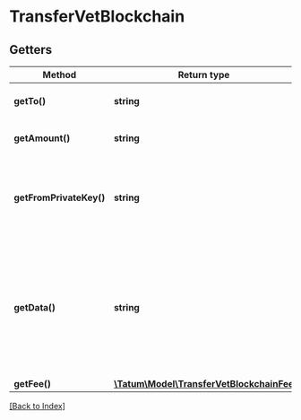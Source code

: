 # TransferVetBlockchain

## Getters

Method | Return type | Description | Notes
------------ | ------------- | ------------- | -------------
**getTo()** | **string** | Blockchain address to send assets |
**getAmount()** | **string** | Amount to be sent in VET |
**getFromPrivateKey()** | **string** | Private key of sender address. Private key, or signature Id must be present. |
**getData()** | **string** | Additional data that can be passed to a blockchain transaction as a data property; must be in the hexadecimal format | [optional]
**getFee()** | [**\Tatum\Model\TransferVetBlockchainFee**](TransferVetBlockchainFee.md) |  | [optional]

[[Back to Index]](../index.md)
